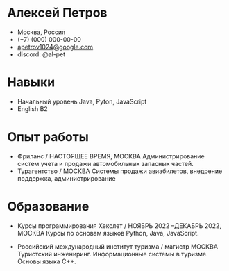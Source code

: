 # Алексей Петров

* Москва, Россия
* (+7) (000) 000-00-00
* apetrov1024@google.com
* discord: @al-pet


# Навыки

* Начальный уровень  Java, Pyton,  JavaScript
* English B2


# Опыт работы

* Фриланс /
НАСТОЯЩЕЕ ВРЕМЯ, МОСКВА
Администрирование систем  учета и продажи автомобильных запасных частей.
* Турагентство / МОСКВА
Системы продажи авиабилетов, внедрение поддержка, администрирование


# Образование

* Курсы программирования Хекслет / 
НОЯБРЬ 2022 –ДЕКАБРЬ 2022, МОСКВА
Курсы по основам языков Python, Java, JavaScript.

* Российский международный институт туризма / магистр
МОСКВА
Туристский инжениринг. Информационные системы в туризме.  Основы языка С++.








